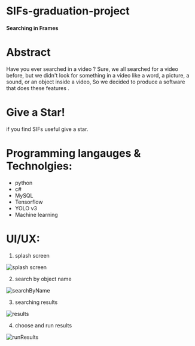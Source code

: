 # SIFs-graduation-project
#### Searching in Frames

# Abstract
Have you ever searched in a video ?
Sure, we all searched for a video before, but we didn't look for something in a video like a word, a picture, a sound, or an object inside a video, So we decided to produce a software that does these features .

# Give a Star!
if you find SIFs useful give a star.

# Programming langauges & Technolgies:
* python
* c#
* MySQL
* Tensorflow
* YOLO v3
* Machine learning 


# UI/UX: 

1. splash screen

![splash screen](https://user-images.githubusercontent.com/36866988/87019558-0f77ef80-c1d3-11ea-8131-03ecdab60b14.png)

2. search by object name

![searchByName](https://user-images.githubusercontent.com/36866988/87022201-721eba80-c1d6-11ea-942b-8e7254118c0e.png)

3. searching results

![results](https://user-images.githubusercontent.com/36866988/87023307-d4c48600-c1d7-11ea-82d1-55ce73f1e722.png)

4. choose and run results

![runResults](https://user-images.githubusercontent.com/36866988/87023398-f160be00-c1d7-11ea-8166-8a695c8f5340.png)

